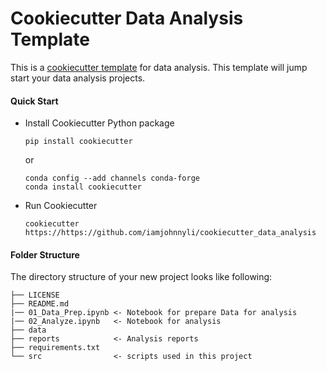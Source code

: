 # Cookiecutter Data Analysis Template

This is a [cookiecutter template](http://drivendata.github.io/cookiecutter-data-science/) for data analysis. This template will jump start your data analysis projects.

#### Quick Start

- Install Cookiecutter Python package

    ```shell
    pip install cookiecutter
    ```
    or
    ```shell
    conda config --add channels conda-forge
    conda install cookiecutter
    ```
- Run Cookiecutter
    ```shell
    cookiecutter https://https://github.com/iamjohnnyli/cookiecutter_data_analysis
    ```

#### Folder Structure
The directory structure of your new project looks like following:

    ├── LICENSE
    ├── README.md          
    |── 01_Data_Prep.ipynb <- Notebook for prepare Data for analysis
    |── 02_Analyze.ipynb   <- Notebook for analysis
    ├── data               
    ├── reports            <- Analysis reports
    ├── requirements.txt   
    └── src                <- scripts used in this project
